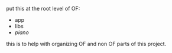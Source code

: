 put this at the root level of OF: 

- app
- libs
- *piano*

this is to help with organizing OF and non OF parts of this project.


